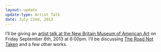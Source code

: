 ```yaml
---
layout: update
update-type: Artist Talk
date: July 22nd, 2013
---
```


I’ll be giving an <a title="Artist talk at NMBAA" href="http://www.nbmaa.org/index.php?option=com_content&amp;task=view&amp;id=33&amp;Itemid=57" target="_blank">artist talk at the New Britain Museum of American Art</a> on Friday September 6th, 2013 at 6:00pm. I’ll be discussing <a title="The Road Not Taken" href="http://www.jason-huff.com/projects/the-road-not-taken/" target="_blank">The Road Not Taken</a> and a few other works.
